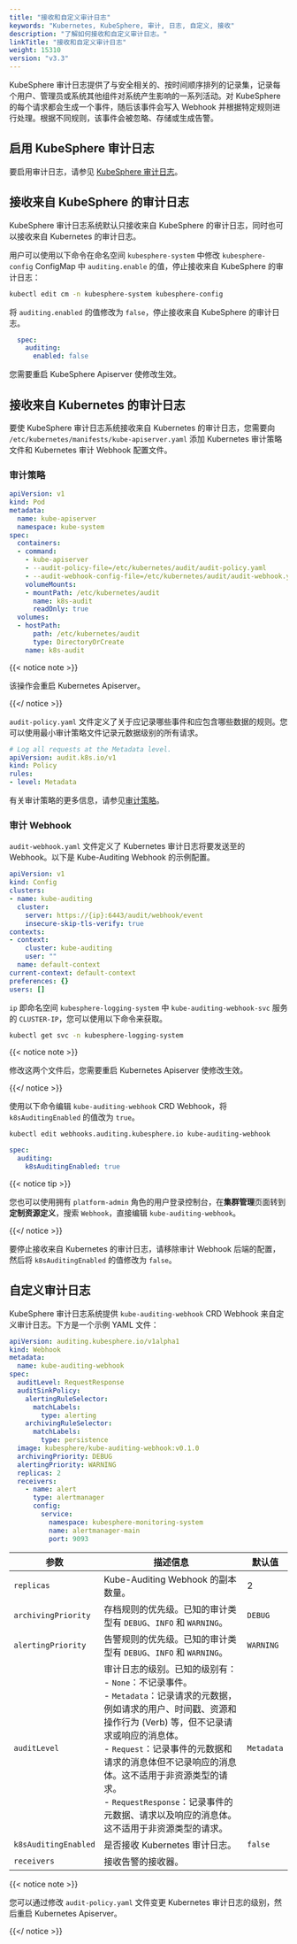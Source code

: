 ```yaml
---
title: "接收和自定义审计日志"
keywords: "Kubernetes, KubeSphere, 审计, 日志, 自定义, 接收"
description: "了解如何接收和自定义审计日志。"
linkTitle: "接收和自定义审计日志"
weight: 15310
version: "v3.3"
---
```


KubeSphere 审计日志提供了与安全相关的、按时间顺序排列的记录集，记录每个用户、管理员或系统其他组件对系统产生影响的一系列活动。对 KubeSphere 的每个请求都会生成一个事件，随后该事件会写入 Webhook 并根据特定规则进行处理。根据不同规则，该事件会被忽略、存储或生成告警。

## 启用 KubeSphere 审计日志

要启用审计日志，请参见 [KubeSphere 审计日志](../../../pluggable-components/auditing-logs/)。

## 接收来自 KubeSphere 的审计日志

KubeSphere 审计日志系统默认只接收来自 KubeSphere 的审计日志，同时也可以接收来自 Kubernetes 的审计日志。

用户可以使用以下命令在命名空间 `kubesphere-system` 中修改 `kubesphere-config` ConfigMap 中 `auditing.enable` 的值，停止接收来自 KubeSphere 的审计日志：

```bash
kubectl edit cm -n kubesphere-system kubesphere-config
```

将 `auditing.enabled` 的值修改为 `false`，停止接收来自 KubeSphere 的审计日志。

```yaml
  spec:
    auditing:
      enabled: false
```

您需要重启 KubeSphere Apiserver 使修改生效。

## 接收来自 Kubernetes 的审计日志

要使 KubeSphere 审计日志系统接收来自 Kubernetes 的审计日志，您需要向 `/etc/kubernetes/manifests/kube-apiserver.yaml` 添加 Kubernetes 审计策略文件和 Kubernetes 审计 Webhook 配置文件。

### 审计策略

```yaml
apiVersion: v1
kind: Pod
metadata:
  name: kube-apiserver
  namespace: kube-system
spec:
  containers:
  - command:
    - kube-apiserver
    - --audit-policy-file=/etc/kubernetes/audit/audit-policy.yaml
    - --audit-webhook-config-file=/etc/kubernetes/audit/audit-webhook.yaml
    volumeMounts:
    - mountPath: /etc/kubernetes/audit
      name: k8s-audit
      readOnly: true
  volumes:
  - hostPath:
      path: /etc/kubernetes/audit
      type: DirectoryOrCreate
    name: k8s-audit
```

{{< notice note >}} 

该操作会重启 Kubernetes Apiserver。

{{</ notice >}}  

`audit-policy.yaml` 文件定义了关于应记录哪些事件和应包含哪些数据的规则。您可以使用最小审计策略文件记录元数据级别的所有请求。

```yaml
# Log all requests at the Metadata level.
apiVersion: audit.k8s.io/v1
kind: Policy
rules:
- level: Metadata
```

有关审计策略的更多信息，请参见[审计策略](https://kubernetes.io/zh/docs/tasks/debug/debug-cluster/audit/)。

### 审计 Webhook

`audit-webhook.yaml` 文件定义了 Kubernetes 审计日志将要发送至的 Webhook。以下是 Kube-Auditing Webhook 的示例配置。

```yaml
apiVersion: v1
kind: Config
clusters:
- name: kube-auditing
  cluster:
    server: https://{ip}:6443/audit/webhook/event
    insecure-skip-tls-verify: true
contexts:
- context:
    cluster: kube-auditing
    user: ""
  name: default-context
current-context: default-context
preferences: {}
users: []
```

`ip` 即命名空间 `kubesphere-logging-system` 中 `kube-auditing-webhook-svc` 服务的 `CLUSTER-IP`，您可以使用以下命令来获取。

```bash
kubectl get svc -n kubesphere-logging-system
```

{{< notice note >}}

修改这两个文件后，您需要重启 Kubernetes Apiserver 使修改生效。

{{</ notice >}} 

使用以下命令编辑 `kube-auditing-webhook` CRD Webhook，将 `k8sAuditingEnabled` 的值改为 `true`。

```bash
kubectl edit webhooks.auditing.kubesphere.io kube-auditing-webhook
```

```yaml
spec:
  auditing:
    k8sAuditingEnabled: true
```
{{< notice tip >}} 

您也可以使用拥有 `platform-admin` 角色的用户登录控制台，在**集群管理**页面转到**定制资源定义**，搜索 `Webhook`，直接编辑 `kube-auditing-webhook`。

{{</ notice >}}

要停止接收来自 Kubernetes 的审计日志，请移除审计 Webhook 后端的配置，然后将 `k8sAuditingEnabled` 的值修改为 `false`。

## 自定义审计日志

KubeSphere 审计日志系统提供 `kube-auditing-webhook` CRD Webhook 来自定义审计日志。下方是一个示例 YAML 文件：

```yaml
apiVersion: auditing.kubesphere.io/v1alpha1
kind: Webhook
metadata:
  name: kube-auditing-webhook
spec:
  auditLevel: RequestResponse
  auditSinkPolicy:
    alertingRuleSelector:
      matchLabels:
        type: alerting
    archivingRuleSelector:
      matchLabels: 
        type: persistence
  image: kubesphere/kube-auditing-webhook:v0.1.0
  archivingPriority: DEBUG
  alertingPriority: WARNING
  replicas: 2
  receivers:
    - name: alert
      type: alertmanager
      config:
        service:
          namespace: kubesphere-monitoring-system
          name: alertmanager-main
          port: 9093
```

 参数        | 描述信息 | 默认值 
 ---                | ---         | ---
 `replicas`         | Kube-Auditing Webhook 的副本数量。 | 2
 `archivingPriority` | 存档规则的优先级。已知的审计类型有 `DEBUG`、`INFO` 和 `WARNING`。 | `DEBUG` 
 `alertingPriority` | 告警规则的优先级。已知的审计类型有 `DEBUG`、`INFO` 和 `WARNING`。 | `WARNING` 
 `auditLevel`       | 审计日志的级别。已知的级别有： <br> - `None`：不记录事件。 <br> - `Metadata`：记录请求的元数据，例如请求的用户、时间戳、资源和操作行为 (Verb) 等，但不记录请求或响应的消息体。 <br> - `Request`：记录事件的元数据和请求的消息体但不记录响应的消息体。这不适用于非资源类型的请求。 <br> - `RequestResponse`：记录事件的元数据、请求以及响应的消息体。这不适用于非资源类型的请求。 | `Metadata` 
 `k8sAuditingEnabled` | 是否接收 Kubernetes 审计日志。 | `false` 
 `receivers`        | 接收告警的接收器。 |

{{< notice note >}} 

您可以通过修改 `audit-policy.yaml` 文件变更 Kubernetes 审计日志的级别，然后重启 Kubernetes Apiserver。

{{</ notice >}} 